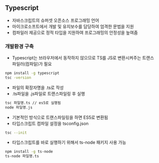 ## Typescript
- 자바스크립트의 슈퍼셋 오픈소스 프로그래밍 언어
- 마이크로소프트에서 개발 및 유지보수를 담당하여 엄격한 문법을 지원
- 컴파일러 제공으로 정적 타입을 지원하여 프로그래밍의 안정성을 높여줌

### 개발환경 구축
- Typescript는 브라우저에서 동작하지 않으므로 TS를 JS로 변환시켜주는 트랜스파일러(컴파일)가 필요

```bash
npm install -g typescript
tsc -version

```

- 파일의 확장자명을 .ts로 작성
-  .ts파일을 .js파일로 트랜스파일링 후 실행

```bash
tsc 파일명.ts // es5로 실행됨
node 파일명.js
```

- 기본적인 방식으로 트랜스파일링을 하면 ES5로 변환됨
- 타입스크립트 컴파일 설정을 tsconfig.json

```bash
tsc --init
```

- 타입스크립트를 바로 실행하기 위해서 ts-node 패키지 사용 가능

```bash
npm install -g ts-node
ts-node 파일명.ts
```